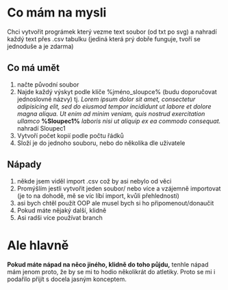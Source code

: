 # Co mám na mysli
Chci vytvořit prográmek který vezme text soubor (od txt po svg) a nahradí každý text přes .csv tabulku (jediná která prý dobře funguje, tvoří se jednoduše a je zdarma)
## Co má umět
1. načte původní soubor
2.  Najde každý výskyt  podle klíče %jméno_sloupce% (budu doporučovat jednoslovné názvy)
    tj.  _Lorem ipsum dolor sit amet, consectetur adipisicing elit, sed do eiusmod tempor incididunt ut labore et dolore magna aliqua. Ut enim ad minim veniam, quis nostrud exercitation ullamco_ **%Sloupec1%**  _laboris nisi ut aliquip ex ea commodo consequat._
    nahradí Sloupec1
3. Vytvoří počet kopií podle počtu řádků
4. Složí je do jednoho souboru, nebo do několika dle uživatele
## Nápady
1. někde jsem viděl import .csv což by asi nebylo od věci
2. Promýšlím jestli vytvořit jeden soubor/ nebo více a vzájemně importovat (je to na dohodě, mě se víc líbí import, kvůli přehlednosti)
3. asi bych chtěl použít OOP ale musel bych si ho připomenout/donaučit
4. Pokud máte nějaký další, klidně
5. Asi radši více používat branch
# **Ale hlavně**
**Pokud máte nápad na něco jiného, klidně do toho půjdu,** tenhle nápad mám jenom proto, že by se mi to hodio několikrát do atletiky.
Proto se mi i podařilo přijít s docela jasným konceptem.
